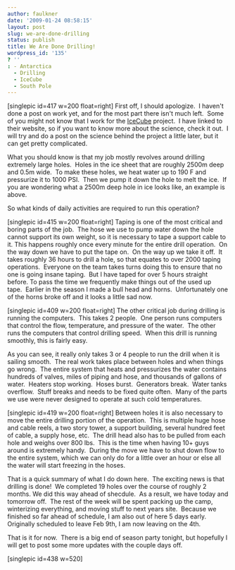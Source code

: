 ```yaml
---
author: faulkner
date: '2009-01-24 08:58:15'
layout: post
slug: we-are-done-drilling
status: publish
title: We Are Done Drilling!
wordpress_id: '135'
? ''
: - Antarctica
  - Drilling
  - IceCube
  - South Pole
---
```


[singlepic id=417 w=200 float=right] First off, I should apologize.  I haven't
done a post on work yet, and for the most part there isn't much left.  Some of
you might not know that I work for the [IceCube](http://www.icecube.wisc.edu)
project.  I have linked to their website, so if you want to know more about
the science, check it out.  I will try and do a post on the science behind the
project a little later, but it can get pretty complicated.

What you should know is that my job mostly revolves around drilling extremely
large holes.  Holes in the ice sheet that are roughly 2500m deep and 0.5m
wide.  To make these holes, we heat water up to 190 F and pressurize it to
1000 PSI.  Then we pump it down the hole to melt the ice.  If you are
wondering what a 2500m deep hole in ice looks like, an example is above.

So what kinds of daily activities are required to run this operation?

[singlepic id=415 w=200 float=right] Taping is one of the most critical and
boring parts of the job.  The hose we use to pump water down the hole cannot
support its own weight, so it is necessary to tape a support cable to it.
This happens roughly once every minute for the entire drill operation.  On the
way down we have to put the tape on.  On the way up we take it off.  It takes
roughly 36 hours to drill a hole, so that equates to over 2000 taping
operations.  Everyone on the team takes turns doing this to ensure that no one
is going insane taping.  But I have taped for over 5 hours straight before.
To pass the time we frequently make things out of the used up tape.  Earlier
in the season I made a bull head and horns.  Unfortunately one of the horns
broke off and it looks a little sad now.

[singlepic id=409 w=200 float=right] The other critical job during drilling is
running the computers.  This takes 2 people.  One person runs computers that
control the flow, temperature, and pressure of the water.  The other runs the
computers that control drilling speed.  When this drill is running smoothly,
this is fairly easy.

As you can see, it really only takes 3 or 4 people to run the drill when it is
sailing smooth.  The real work takes place between holes and when things go
wrong.  The entire system that heats and pressurizes the water contains
hundreds of valves, miles of piping and hose, and thousands of gallons of
water.  Heaters stop working.  Hoses burst.  Generators break.  Water tanks
overflow.  Stuff breaks and needs to be fixed quite often.  Many of the parts
we use were never designed to operate at such cold temperatures.

[singlepic id=419 w=200 float=right] Between holes it is also necessary to
move the entire drilling portion of the operation.  This is multiple huge hose
and cable reels, a two story tower, a support building, several hundred feet
of cable, a supply hose, etc.  The drill head also has to be pulled from each
hole and weighs over 800 lbs.  This is the time when having 10+ guys around is
extremely handy.  During the move we have to shut down flow to the entire
system, which we can only do for a little over an hour or else all the water
will start freezing in the hoses.

That is a quick summary of what I do down here.  The exciting news is that
drilling is done!  We completed 19 holes over the course of roughly 2 months.
We did this way ahead of shecdule.  As a result, we have today and tomorrow
off.  The rest of the week will be spent packing up the camp, winterizing
everything, and moving stuff to next years site.  Because we finished so far
ahead of schedule, I am also out of here 5 days early.  Originally scheduled
to leave Feb 9th, I am now leaving on the 4th.

That is it for now.  There is a big end of season party tonight, but hopefully
I will get to post some more updates with the couple days off.

[singlepic id=438 w=520]

